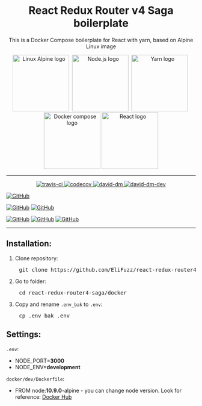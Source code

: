<h1 align="center">React Redux Router v4 Saga boilerplate</h1>
<p align="center">This is a Docker Compose boilerplate for React with yarn, based on Alpine Linux image</p>
<p align="center">
  <img width="150" height="150" src="https://encrypted-tbn0.gstatic.com/images?q=tbn:ANd9GcQWDWWMBh8n7MPfnXSxV7u6XGLybLQNrF52NjoemwP1iLPqwnkMQQ" alt="Linux Alpine logo">&nbsp;
  <img width="150" height="150" src="https://nodejs.org/static/images/logo-light.svg" alt="Node.js logo">&nbsp;
  <img width="150" height="150" src="https://yarnpkg.com/assets/search/ico-yarn.svg" alt="Yarn logo">&nbsp;
  <img width="150" height="150" src="https://raw.githubusercontent.com/docker/compose/master/logo.png" alt="Docker compose logo">
  <img width="150" height="150" src="https://cdn-images-1.medium.com/max/1200/1*N_6DIrFp3b3qv3WTDohqxg.png" alt="React logo">
</p>

---

<p align="center">
  <a href="https://travis-ci.org/EliFuzz/react-redux-router4-saga" target="_blank">
    <img src="https://travis-ci.org/EliFuzz/react-redux-router4-saga.svg?branch=master" alt="travis-ci">
  </a>
  <a href="https://codecov.io/gh/EliFuzz/react-redux-router4-saga" target="_blank">
    <img src="https://codecov.io/gh/EliFuzz/react-redux-router4-saga/branch/master/graph/badge.svg" alt="codecov"/>
  </a>
  <a href="https://david-dm.org/EliFuzz/react-redux-router4-saga" target="_blank">
    <img src="https://david-dm.org/EliFuzz/react-redux-router4-saga.svg" alt="david-dm"/>
  </a>
  <a href="https://david-dm.org/EliFuzz/react-redux-router4-saga?type=dev" target="_blank">
     <img src="https://david-dm.org/EliFuzz/react-redux-router4-saga/dev-status.svg" alt="david-dm-dev"/>
   </a>
</p>

<p>

[![GitHub](https://img.shields.io/github/license/mashape/apistatus.svg)](https://github.com/EliFuzz/react-redux-router4-saga/blob/master/LICENSE)

[![GitHub](https://img.shields.io/badge/node-10.9.0-teal.svg)](https://nodejs.org/)
[![GitHub](https://img.shields.io/badge/yarn-1.9.4-teal.svg)](https://yarnpkg.com/)

[![GitHub](https://img.shields.io/badge/react-^16.4-dodgerblue.svg)](https://reactjs.org/)
[![GitHub](https://img.shields.io/badge/redux-^4-dodgerblue.svg)](https://redux.js.org/)
[![GitHub](https://img.shields.io/badge/saga-^0.16-dodgerblue.svg)](https://redux-saga.js.org/)

</p>

---

## Installation:
1. Clone repository:
<pre class="command-line">
    <span class="command">git clone https://github.com/EliFuzz/react-redux-router4-saga.git</span>
</pre>
2. Go to folder:
<pre class="command-line">
    <span class="command">cd react-redux-router4-saga/docker</span>
</pre>
3. Copy and rename `.env_bak` to `.env`:
<pre class="command-line">
    <span class="command">cp .env_bak .env</span>
</pre>


## Settings:
`.env`:
- NODE_PORT=**3000**
- NODE_ENV=**development**

`docker/dev/Dockerfile`:
- FROM node:**10.9.0**-alpine - you can change node version. Look for reference: [Docker Hub](https://hub.docker.com/_/node/)

